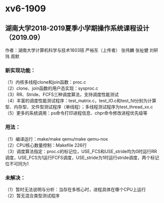 # xv6-1909
  
  
  
## 湖南大学2018-2019夏季小学期操作系统课程设计（2019.09）

作者：湖南大学计算机科学与技术1603班 严裕东（上传者） 张伟麟 张祉健 刘轩玮 周默

### 新实现功能：

（1）内核多线程clone和join函数：proc.c  
（2）clone、join函数的用户态实现：sysproc.c  
（3）RR、Stride、FCFS三种调度算法，支持调度性能测试  
（4）丰富的调度性能测试程序：test_matrix.c，test_IO.c和test_fd分别为计算型、内存型、文件型测试程序（单线程）；多线程测试程序为test_thread_xx.c  
（5）更多的系统调用：ps命令打印进程信息、chpr命令修改进程优先级等  

### 用法：

（1）编译运行：make/make qemu/make qemu-nox  
（2）CPU核心数量控制：Makefile 226行  
（3）调度算法指定：proc.c的标记位，USE_FCS和USE_stride均为0时运行RR调度，USE_FCS为1运行FCFS调度，USE_stride为1时运行stride调度，两个标记位不可同为1  

### 未解决：

（1）暂时无法说明与分析：当存在多核心时，进程具体在哪个CPU上运行  
（2）暂无混合类型测试程序  
